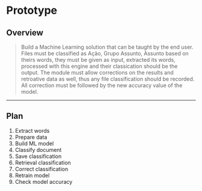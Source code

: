 Prototype
===

Overview
---

> Build a Machine Learning solution that can be taught by the end user. Files must be classified as Ação, Grupo Assunto, Assunto based on theirs words, they must be given as input, extracted its words, processed with this engine and their classication should be the output. The module must allow corrections on the results and retroative data as well, thus any file classification should be recorded. All correction must be followed by the new accuracy value of the model.

----

Plan
---

1. Extract words
1. Prepare data
1. Build ML model
1. Classify document
1. Save classification
1. Retrieval classification
1. Correct classification
1. Retrain model
1. Check model accuracy
